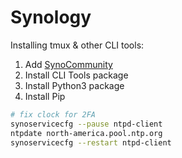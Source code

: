# Synology

Installing tmux & other CLI tools:

1. Add [SynoCommunity](https://synocommunity.com)
2. Install CLI Tools package
3. Install Python3 package
4. Install Pip

```sh
# fix clock for 2FA
synoservicecfg --pause ntpd-client
ntpdate north-america.pool.ntp.org
synoservicecfg --restart ntpd-client
```
